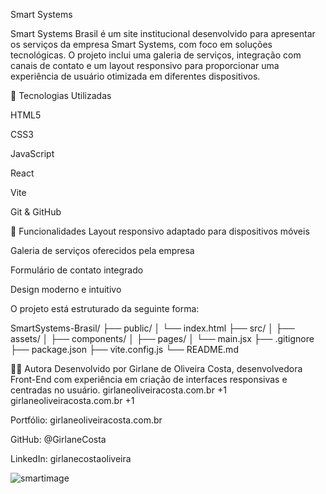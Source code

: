 Smart Systems 

Smart Systems Brasil é um site institucional desenvolvido para apresentar os serviços da empresa Smart Systems, com foco em soluções tecnológicas. O projeto inclui uma galeria de serviços, integração com canais de contato e um layout responsivo para proporcionar uma experiência de usuário otimizada em diferentes dispositivos.

🔧 Tecnologias Utilizadas

HTML5

CSS3

JavaScript

React

Vite

Git & GitHub

🚀 Funcionalidades
Layout responsivo adaptado para dispositivos móveis

Galeria de serviços oferecidos pela empresa

Formulário de contato integrado

Design moderno e intuitivo

O projeto está estruturado da seguinte forma:


SmartSystems-Brasil/
├── public/
│   └── index.html
├── src/
│   ├── assets/
│   ├── components/
│   ├── pages/
│   └── main.jsx
├── .gitignore
├── package.json
├── vite.config.js
└── README.md

👩‍💻 Autora
Desenvolvido por Girlane de Oliveira Costa, desenvolvedora Front-End com experiência em criação de interfaces responsivas e centradas no usuário.
girlaneoliveiracosta.com.br
+1
girlaneoliveiracosta.com.br
+1

Portfólio: girlaneoliveiracosta.com.br

GitHub: @GirlaneCosta

LinkedIn: girlanecostaoliveira

![smartimage](https://github.com/user-attachments/assets/167c41b1-a743-47eb-9ba8-95a2a6e7deb4)
